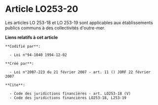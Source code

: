 # Article LO253-20

Les articles LO 253-18 et LO 253-19 sont applicables aux établissements publics communs à des collectivités d'outre-mer.

**Liens relatifs à cet article**

	**Codifié par**:

	  - Loi n°94-1040 1994-12-02

	**Créé par**:

	  - Loi n°2007-223 du 21 février 2007 - art. 11 () JORF 22 février 2007

	**Cite**:

	  - Code des juridictions financières - art. LO253-18 (V)
	  - Code des juridictions financières LO253-18, L253-19
